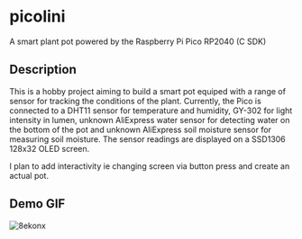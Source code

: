 # picolini
A smart plant pot powered by the Raspberry Pi Pico RP2040 (C SDK)

## Description

This is a hobby project aiming to build a smart pot equiped with a range of sensor for tracking the conditions of the plant. Currently, the Pico is connected to a DHT11 sensor for temperature and humidity, GY-302 for light intensity in lumen, unknown AliExpress water sensor for detecting water on the bottom of the pot and unknown AliExpress soil moisture sensor for measuring soil moisture. The sensor readings are displayed on a SSD1306 128x32 OLED screen.

I plan to add interactivity ie changing screen via button press and create an actual pot.

## Demo GIF

![8ekonx](https://github.com/cankarabey/picolini/assets/58908373/16567b3f-1fa1-4bd4-8ddc-d183b85c46bf)
